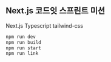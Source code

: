 ## Next.js 코드잇 스프린트 미션

Next.js
Typescript
tailwind-css

```bash
npm run dev
npm run build
npm run start
npm run link
```
